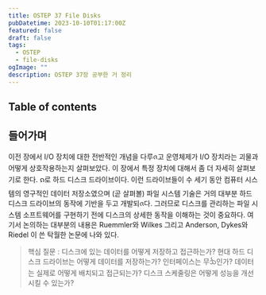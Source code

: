 ```yaml
---
title: OSTEP 37 File Disks
pubDatetime: 2023-10-10T01:17:00Z
featured: false
draft: false
tags:
  - OSTEP
  - file-disks
ogImage: ""
description: OSTEP 37장 공부한 거 정리
---
```


## Table of contents

## 들어가며

이전 장에서 I/O 장치에 대한 전반적인 개념을 다루ᨩ고 운영체제가 I/O 장치라는 괴물과 어떻게 상호작용하는지 살펴보았다. 이 장에서 특정 장치에 대해서 좀 더 자세히 살펴보기로 한다. ၵ로 하드 디스크 드라이브이다. 이런 드라이브들이 수 세기 동안 컴퓨터 시스템의 영구적인 데이터 저장소였으며 (곧 살펴볼) 파일 시스템 기술은 거의 대부분 하드 디스크 드라이브의 동작에 기반을 두고 개발되ᨩ다. 그러므로 디스크를 관리하는 파일 시스템 소프트웨어를 구현하기 전에 디스크의 상세한 동작을 이해하는 것이 중요하다. 여기서 논의하는 대부분의 내용은 Ruemmler와 Wilkes 그리고 Anderson, Dykes와 Riedel 이 쓴 탁월한 논문에 나와 있다.

> 핵심 질문 : 디스크에 있는 데이터를 어떻게 저장하고 접근하는가?
> 현대 하드 디스크 드라이브는 어떻게 데이터를 저장하는가? 인터페이스는 무ᨨ인가? 데이터는 실제로 어떻게 배치되고 접근되는가? 디스크 스케줄링은 어떻게 성능을 개선시킬 수 있는가?
